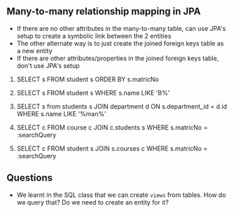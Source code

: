 ## Many-to-many relationship mapping in JPA
- If there are no other attributes in the many-to-many table, can use JPA's setup to create a symbolic link between the 2 entities 
- The other alternate way is to just create the joined foreign keys table as a new entity 
- If there are other attributes/properties in the joined foreign keys table, don't use JPA's setup 

1. SELECT s FROM student s ORDER BY s.matricNo 
2. SELECT s FROM student s WHERE s.name LIKE 'B%'

1. SELECT s from students s JOIN department d ON s.department_id = d.id WHERE s.name LIKE '%man%'

1. SELECT c FROM course c JOIN c.students s WHERE s.matricNo = :searchQuery 
2. SELECT c FROM student s JOIN s.courses c WHERE s.matricNo = :searchQuery

## Questions 
- We learnt in the SQL class that we can create `views` from tables. How do we query that? Do we need to create an entity for it?
